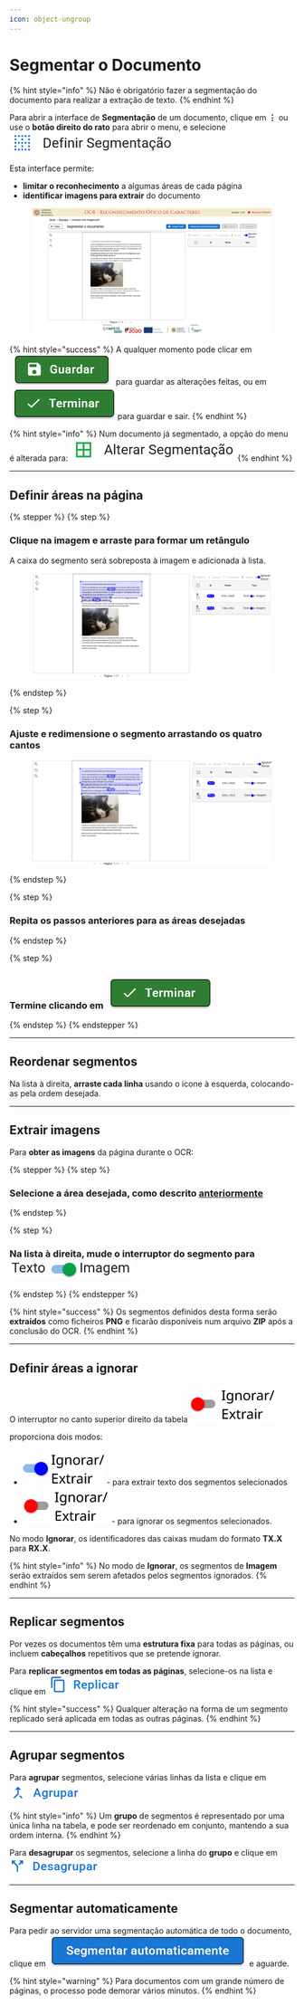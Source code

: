 ```yaml
---
icon: object-ungroup
---
```


# Segmentar o Documento

{% hint style="info" %}
Não é obrigatório fazer a segmentação do documento para realizar a extração de texto.
{% endhint %}

Para abrir a interface de **Segmentação** de um documento, clique em <kbd>**⋮**</kbd> ou use o **botão direito do rato** para abrir o menu, e selecione <img src="../.gitbook/assets/image (25).png" alt="" data-size="line">

Esta interface permite:

* **limitar o reconhecimento** a algumas áreas de cada página
* **identificar imagens para extrair** do documento

<figure><img src="../.gitbook/assets/image (4).png" alt=""><figcaption></figcaption></figure>

{% hint style="success" %}
A qualquer momento pode clicar em <img src="../.gitbook/assets/image (43).png" alt="" data-size="line"> para guardar as alterações feitas, ou em <img src="../.gitbook/assets/image (44).png" alt="" data-size="line">  para guardar e sair.
{% endhint %}

{% hint style="info" %}
Num documento já segmentado, a opção do menu é alterada para: <img src="../.gitbook/assets/image (26).png" alt="" data-size="line">
{% endhint %}

***

## Definir áreas na página

{% stepper %}
{% step %}
### Clique na imagem e arraste para formar um retângulo

A caixa do segmento será sobreposta à imagem e adicionada à lista.

<figure><img src="../.gitbook/assets/image (30).png" alt=""><figcaption></figcaption></figure>
{% endstep %}

{% step %}
### Ajuste e redimensione o segmento arrastando os quatro cantos

<figure><img src="../.gitbook/assets/image (31).png" alt=""><figcaption></figcaption></figure>
{% endstep %}

{% step %}
### Repita os passos anteriores para as áreas desejadas


{% endstep %}

{% step %}
### Termine clicando em <img src="../.gitbook/assets/image (44).png" alt="" data-size="line">
{% endstep %}
{% endstepper %}

***

## Reordenar segmentos

Na lista à direita, **arraste cada linha** usando o ícone à esquerda, colocando-as pela ordem desejada.

***

## Extrair imagens

Para **obter as imagens** da página durante o OCR:

{% stepper %}
{% step %}
### Selecione a área desejada, como descrito [anteriormente](segmentar-o-documento.md#definir-areas-na-pagina)
{% endstep %}

{% step %}
### Na lista à direita, mude o interruptor do segmento para <img src="../.gitbook/assets/image (21).png" alt="" data-size="line">
{% endstep %}
{% endstepper %}

{% hint style="success" %}
Os segmentos definidos desta forma serão **extraídos** como ficheiros **PNG** e ficarão disponíveis num arquivo **ZIP** após a conclusão do OCR.
{% endhint %}

***

## Definir áreas a ignorar

O interruptor no canto superior direito da tabela <img src="../.gitbook/assets/image (34).png" alt="" data-size="line">

proporciona dois modos:

* <img src="../.gitbook/assets/image (32).png" alt="" data-size="line">  - para extrair texto dos segmentos selecionados
* <img src="../.gitbook/assets/image (35).png" alt="" data-size="line"> - para ignorar os segmentos selecionados.

No modo **Ignorar**, os identificadores das caixas mudam do formato **TX.X** para **RX.X**.

{% hint style="info" %}
No modo de **Ignorar**, os segmentos de **Imagem** serão extraídos sem serem afetados pelos segmentos ignorados.
{% endhint %}

***

## Replicar segmentos

Por vezes os documentos têm uma **estrutura fixa** para todas as páginas, ou incluem **cabeçalhos** repetitivos que se pretende ignorar.

Para **replicar segmentos em todas as páginas**, selecione-os na lista e clique em <img src="../.gitbook/assets/image (37).png" alt="" data-size="line">

{% hint style="success" %}
Qualquer alteração na forma de um segmento replicado será aplicada em todas as outras páginas.
{% endhint %}

***

## Agrupar segmentos

Para **agrupar** segmentos, selecione várias linhas da lista e clique em <img src="../.gitbook/assets/image (38).png" alt="" data-size="line">

{% hint style="info" %}
Um **grupo** de segmentos é representado por uma única linha na tabela, e pode ser reordenado em conjunto, mantendo a sua ordem interna.
{% endhint %}

Para **desagrupar** os segmentos, selecione a linha do **grupo** e clique em <img src="../.gitbook/assets/image (39).png" alt="" data-size="line">

***

## Segmentar automaticamente

Para pedir ao servidor uma segmentação automática de todo o documento, clique em <img src="../.gitbook/assets/image (41).png" alt="" data-size="line"> e aguarde.

{% hint style="warning" %}
Para documentos com um grande número de páginas, o processo pode demorar vários minutos.
{% endhint %}
